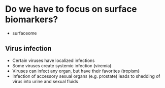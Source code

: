 # Do we have to focus on surface biomarkers?

- surfaceome

## Virus infection
- Certain viruses have localized infections
- Some viruses create systemic infection (viremia)
- Viruses can infect any organ, but have their favorites (tropism)
- Infection of accessory sexual organs (e.g. prostate) leads to shedding of virus into urine and sexual fluids
